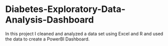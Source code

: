 # Diabetes-Exploratory-Data-Analysis-Dashboard
In this project I cleaned and analyzed a data set using Excel and R and used the data to create a PowerBI Dashboard.
